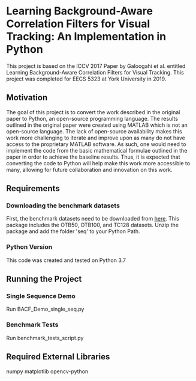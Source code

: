 # Learning Background-Aware Correlation Filters for Visual Tracking: An Implementation in Python
This project is based on the ICCV 2017 Paper by Galoogahi et al. entitled Learning Background-Aware Correlation Filters for Visual Tracking.
This project was completed for EECS 5323 at York University in 2019. 

## Motivation
The goal of this project is to convert the work described in the original paper to Python, an open-source programming language. The results outlined in the original paper were created using MATLAB which is not an open-source language. The lack of open-source availability makes this work more challenging to iterate and improve upon as many do not have access to the proprietary MATLAB software. As such, one would need to implement the code from the basic mathematical formulae outlined in the paper in order to achieve the baseline results. Thus, it is expected that converting the code to Python will help make this work more accessible to many, allowing for future collaboration and innovation on this work.

## Requirements
### Downloading the benchmark datasets
First, the benchmark datasets need to be downloaded from [here](https://drive.google.com/file/d/1D2Vl9LQ6D2ROga7hR3RX7UdtOKFq1v00/view?usp=sharing). This package includes the OTB50, OTB100, and TC128 datasets.
Unzip the package and add the folder 'seq' to your Python Path.

### Python Version
This code was created and tested on Python 3.7

## Running the Project
### Single Sequence Demo
Run BACF_Demo_single_seq.py

### Benchmark Tests
Run benchmark_tests_script.py

## Required External Libraries
numpy
matplotlib
opencv-python

